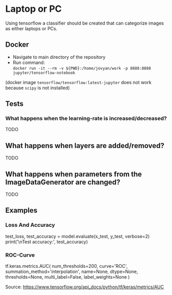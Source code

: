 # Laptop or PC

Using tensorflow a classifier should be created that can categorize images as either laptops or PCs.

## Docker
- Navigate to main directory of the repository
- Run command:  
`docker run -it --rm -v ${PWD}:/home/jovyan/work -p 8888:8888 jupyter/tensorflow-notebook`


(docker image `tensorflow/tensorflow:latest-jupyter` does not work because `scipy` is not installed)

## Tests
### What happens when the learning-rate is increased/decreased?
TODO

## What happens when layers are added/removed?
TODO

## What happens when parameters from the ImageDataGenerator are changed?
TODO

## Examples

### Loss And Accuracy

test_loss, test_accuracy = model.evaluate(x_test,  y_test, verbose=2)
print('\nTest accuracy:', test_accuracy)

### ROC-Curve

tf.keras.metrics.AUC(
    num_thresholds=200, curve='ROC', summation_method='interpolation', name=None,
    dtype=None, thresholds=None, multi_label=False, label_weights=None
)

Source:
https://www.tensorflow.org/api_docs/python/tf/keras/metrics/AUC
